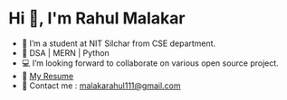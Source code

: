 
<h1 >Hi 👋, I'm Rahul Malakar</h1>

- 🔭 I’m a student at NIT Silchar from CSE department.
- 🌱 DSA | MERN | Python
- 💻 I’m looking forward to collaborate on various open source project.
- 📃 [My Resume](https://drive.google.com/file/d/1H-7JJUvOpsTqnbf6BaQhGKmZPBuF-gAO/view?usp=sharing)
- 📧 Contact me :  malakarahul111@gmail.com






